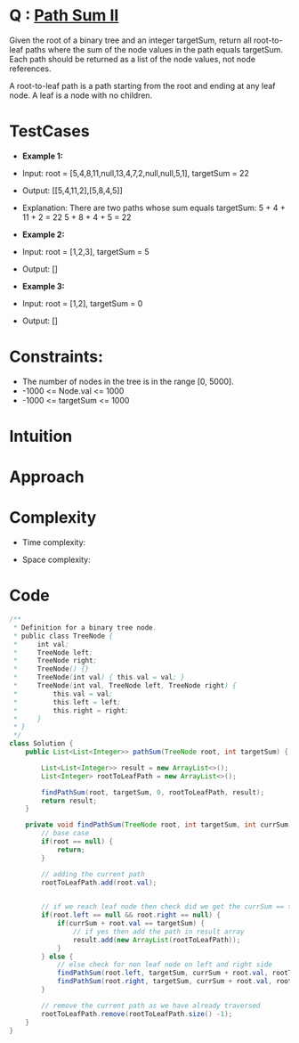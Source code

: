 # Q : [Path Sum II](https://leetcode.com/problems/path-sum-ii/description/)
Given the root of a binary tree and an integer targetSum, return all root-to-leaf paths where the sum of the node values in the path equals targetSum. Each path should be returned as a list of the node values, not node references.

A root-to-leaf path is a path starting from the root and ending at any leaf node. A leaf is a node with no children.

# TestCases

- **Example 1:**
- Input: root = [5,4,8,11,null,13,4,7,2,null,null,5,1], targetSum = 22
- Output: [[5,4,11,2],[5,8,4,5]]
- Explanation: There are two paths whose sum equals targetSum:
5 + 4 + 11 + 2 = 22
5 + 8 + 4 + 5 = 22

- **Example 2:**
- Input: root = [1,2,3], targetSum = 5
- Output: []

- **Example 3:**
- Input: root = [1,2], targetSum = 0
- Output: []

# Constraints:
- The number of nodes in the tree is in the range [0, 5000].
- -1000 <= Node.val <= 1000
- -1000 <= targetSum <= 1000


# Intuition
<!-- Describe your first thoughts on how to solve this problem. -->

# Approach
<!-- Describe your approach to solving the problem. -->

# Complexity
- Time complexity:
<!-- Add your time complexity here, e.g. $$O(n)$$ -->

- Space complexity:
<!-- Add your space complexity here, e.g. $$O(n)$$ -->

# Code
```java []
/**
 * Definition for a binary tree node.
 * public class TreeNode {
 *     int val;
 *     TreeNode left;
 *     TreeNode right;
 *     TreeNode() {}
 *     TreeNode(int val) { this.val = val; }
 *     TreeNode(int val, TreeNode left, TreeNode right) {
 *         this.val = val;
 *         this.left = left;
 *         this.right = right;
 *     }
 * }
 */
class Solution {
    public List<List<Integer>> pathSum(TreeNode root, int targetSum) {

        List<List<Integer>> result = new ArrayList<>();
        List<Integer> rootToLeafPath = new ArrayList<>();

        findPathSum(root, targetSum, 0, rootToLeafPath, result);
        return result;
    }

    private void findPathSum(TreeNode root, int targetSum, int currSum, List<Integer> rootToLeafPath, List<List<Integer>> result) {
        // base case
        if(root == null) {
            return;
        }

        // adding the current path
        rootToLeafPath.add(root.val);
        

        // if we reach leaf node then check did we get the currSum == targetSum
        if(root.left == null && root.right == null) {
            if(currSum + root.val == targetSum) {
                // if yes then add the path in result array
                result.add(new ArrayList(rootToLeafPath));
            }
        } else {
            // else check for non leaf node on left and right side
            findPathSum(root.left, targetSum, currSum + root.val, rootToLeafPath, result);
            findPathSum(root.right, targetSum, currSum + root.val, rootToLeafPath, result);
        }

        // remove the current path as we have already traversed
        rootToLeafPath.remove(rootToLeafPath.size() -1);
    }
}
```